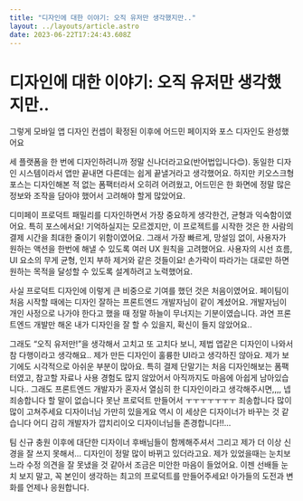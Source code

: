 ```yaml
---
title: "디자인에 대한 이야기: 오직 유저만 생각했지만.."
layout: ../layouts/article.astro
date: 2023-06-22T17:24:43.608Z
---
```


# 디자인에 대한 이야기: 오직 유저만 생각했지만..

그렇게 모바일 앱 디자인 컨셉이 확정된 이후에 어드민 페이지와 포스 디자인도 완성했어요

세 플랫폼을 한 번에 디자인하려니까 정말 신나더라고요(반어법입니다😊). 동일한 디자인 시스템이라서 앱만 끝내면 다른데는 쉽게 끝낼거라고 생각했어요. 하지만 키오스크형 포스는 디자인해본 적 없는 폼팩터라서 오히려 어려웠고, 어드민은 한 화면에 정말 많은 정보와 조작을 담아야 했어서 고려해야 할게 많았어요.

디미페이 프로덕트 패밀리를 디자인하면서 가장 중요하게 생각한건, 균형과 익숙함이였어요. 특히 포스에서요! 기억하실지는 모르겠지만, 이 프로젝트를 시작한 것은 한 사람의 결제 시간을 최대한 줄이기 위함이였어요. 그래서 가장 빠르게, 망설임 없이, 사용자가 원하는 액션을 한번에 해낼 수 있도록 여러 UX 원칙을 고려했어요. 사용자의 시선 흐름, UI 요소의 무게 균형, 인지 부하 제거와 같은 것들이요! 손가락이 따라가는 대로만 하면 원하는 목적을 달성할 수 있도록 설계하려고 노력했어요.

사실 프로덕트 디자인에 이렇게 큰 비중으로 기여를 했던 것은 처음이였어요. 페이팀이 처음 시작할 때에는 디자인 잘하는 프론트엔드 개발자님이 같이 계셨어요. 개발자님이 개인 사정으로 나가야 한다고 했을 때 정말 하늘이 무너지는 기분이였습니다. 과연 프론트엔드 개발만 해온 내가 디자인을 잘 할 수 있을지, 확신이 들지 않았어요..

그래도 “오직 유저만!”을 생각해서 고치고 또 고치다 보니, 제법 앱같은 디자인이 나와서 참 다행이라고 생각해요.. 제가 만든 디자인이 훌륭한 UI라고 생각하진 않아요. 제가 보기에도 시각적으로 아쉬운 부분이 많아요. 특히 결제 단말기는 처음 디자인해보는 폼팩터였고, 참고할 자료나 사용 경험도 많지 않았어서 아직까지도 마음에 아쉽게 남아있습니다.. 그래도 프론트엔드 개발자가 혼자서 열심히 한 디자인이라고 생각해주시면,,,, 넵 죄송합니다 할 말이 없습니다 못난 프로덕트 만들어서 ㅜㅜㅜㅜㅜㅜㅜ 죄송합니다 많이많이 고쳐주세요 디자이너님 가만히 있을게요 역시 이 세상은 디자이너가 바꾸는 것 같습니다 어디 감히 개발자가 깝치리이오 디자이너님들 존경합니다!!…

팀 신규 충원 이후에 대단한 디자이너 후배님들이 함께해주셔서 그리고 제가 더 이상 신경을 잘 쓰지 못해서… 디자인이 정말 많이 바뀌고 있더라고요. 제가 있었을때는 눈치보느라 수정 의견을 잘 못냈을 것 같아서 조금은 미안한 마음이 들었어요. 이젠 선배들 눈치 보지 말고, 꼭 본인이 생각하는 최고의 프로덕트를 만들어주세요! 아가들의 도전과 변화를 언제나 응원합니다.
